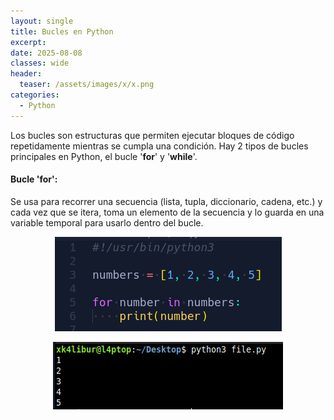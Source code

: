 ```yaml
---
layout: single
title: Bucles en Python
excerpt: 
date: 2025-08-08
classes: wide
header:
  teaser: /assets/images/x/x.png
categories:
  - Python
---
```


Los bucles son estructuras que permiten ejecutar bloques de código repetidamente mientras se cumpla una condición. Hay 2 tipos de bucles principales en Python, el bucle '**for**' y '**while**'.

#### Bucle 'for': 

Se usa para recorrer una secuencia (lista, tupla, diccionario, cadena, etc.) y cada vez que se itera, toma un elemento de la secuencia y lo guarda en una variable temporal para usarlo dentro del bucle. 

<p align="center">
  <img src="/assets/images/python/32.png">
</p>

<p align="center">
  <img src="/assets/images/python/33.png">
</p>
